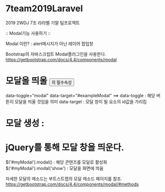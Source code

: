 # 7team2019Laravel
2019 2WDJ 7조 라라벨 기말 팀프로젝트

  
:: Modal기능 사용하기 ::

Modal 이란? : alert메시지가 아닌 레이어 팝업창

Bootstrap의 자바스크립트 Modal플러그인을 사용한다.
https://getbootstrap.com/docs/4.4/components/modal

# 모달을 띄울 <button>의 필수속성
data-toggle="modal" data-target="#exampleModal"
==> data-toggle : 해당 버튼이 모달을 띄울 것임을 의미
    data-target : 모달 창이 될 요소의 id값을 가리킴

# 모달 생성 : 
<div class="modal">
  <div class="modal-dialog">
    <div class="modal-content">
      <div class="modal-header">
      <div class="modal-footer">


# jQuery를 통해 모달 창을 띄운다.
$('#myModal').modal() : 해당 콘텐츠를 모달로 활성화
$('#myModal').modal('show') : 모달을 화면에 띄움

자세한 모달의 메소드는 부트스트랩의 모달 메소드 페이지를 참조.
https://getbootstrap.com/docs/4.4/components/modal/#methods
